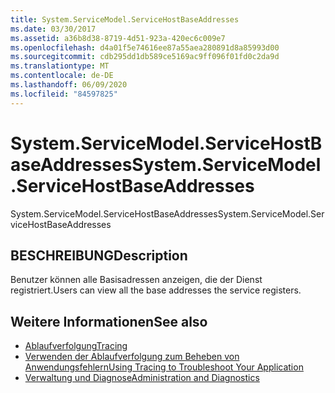 ```yaml
---
title: System.ServiceModel.ServiceHostBaseAddresses
ms.date: 03/30/2017
ms.assetid: a36b8d38-8719-4d51-923a-420ec6c009e7
ms.openlocfilehash: d4a01f5e74616ee87a55aea280891d8a85993d00
ms.sourcegitcommit: cdb295dd1db589ce5169ac9ff096f01fd0c2da9d
ms.translationtype: MT
ms.contentlocale: de-DE
ms.lasthandoff: 06/09/2020
ms.locfileid: "84597825"
---
```

# <a name="systemservicemodelservicehostbaseaddresses"></a><span data-ttu-id="59f35-102">System.ServiceModel.ServiceHostBaseAddresses</span><span class="sxs-lookup"><span data-stu-id="59f35-102">System.ServiceModel.ServiceHostBaseAddresses</span></span>
<span data-ttu-id="59f35-103">System.ServiceModel.ServiceHostBaseAddresses</span><span class="sxs-lookup"><span data-stu-id="59f35-103">System.ServiceModel.ServiceHostBaseAddresses</span></span>  
  
## <a name="description"></a><span data-ttu-id="59f35-104">BESCHREIBUNG</span><span class="sxs-lookup"><span data-stu-id="59f35-104">Description</span></span>  
 <span data-ttu-id="59f35-105">Benutzer können alle Basisadressen anzeigen, die der Dienst registriert.</span><span class="sxs-lookup"><span data-stu-id="59f35-105">Users can view all the base addresses the service registers.</span></span>  
  
## <a name="see-also"></a><span data-ttu-id="59f35-106">Weitere Informationen</span><span class="sxs-lookup"><span data-stu-id="59f35-106">See also</span></span>

- [<span data-ttu-id="59f35-107">Ablaufverfolgung</span><span class="sxs-lookup"><span data-stu-id="59f35-107">Tracing</span></span>](index.md)
- [<span data-ttu-id="59f35-108">Verwenden der Ablaufverfolgung zum Beheben von Anwendungsfehlern</span><span class="sxs-lookup"><span data-stu-id="59f35-108">Using Tracing to Troubleshoot Your Application</span></span>](using-tracing-to-troubleshoot-your-application.md)
- [<span data-ttu-id="59f35-109">Verwaltung und Diagnose</span><span class="sxs-lookup"><span data-stu-id="59f35-109">Administration and Diagnostics</span></span>](../index.md)
